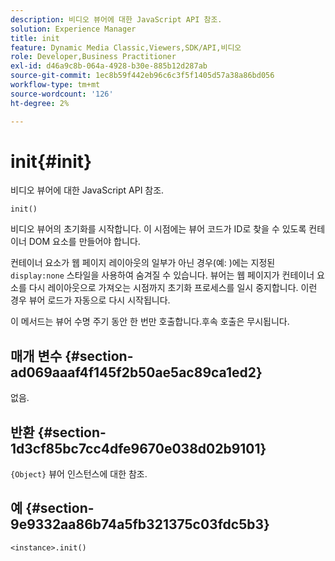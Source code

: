 ```yaml
---
description: 비디오 뷰어에 대한 JavaScript API 참조.
solution: Experience Manager
title: init
feature: Dynamic Media Classic,Viewers,SDK/API,비디오
role: Developer,Business Practitioner
exl-id: d46a9c8b-064a-4928-b30e-885b12d287ab
source-git-commit: 1ec8b59f442eb96c6c3f5f1405d57a38a86bd056
workflow-type: tm+mt
source-wordcount: '126'
ht-degree: 2%

---
```


# init{#init}

비디오 뷰어에 대한 JavaScript API 참조.

`init()`

비디오 뷰어의 초기화를 시작합니다. 이 시점에는 뷰어 코드가 ID로 찾을 수 있도록 컨테이너 DOM 요소를 만들어야 합니다.

컨테이너 요소가 웹 페이지 레이아웃의 일부가 아닌 경우(예: )에는 지정된 `display:none` 스타일을 사용하여 숨겨질 수 있습니다. 뷰어는 웹 페이지가 컨테이너 요소를 다시 레이아웃으로 가져오는 시점까지 초기화 프로세스를 일시 중지합니다. 이런 경우 뷰어 로드가 자동으로 다시 시작됩니다.

이 메서드는 뷰어 수명 주기 동안 한 번만 호출합니다.후속 호출은 무시됩니다.

## 매개 변수 {#section-ad069aaaf4f145f2b50ae5ac89ca1ed2}

없음.

## 반환 {#section-1d3cf85bc7cc4dfe9670e038d02b9101}

`{Object}` 뷰어 인스턴스에 대한 참조.

## 예 {#section-9e9332aa86b74a5fb321375c03fdc5b3}

```
<instance>.init()
```
